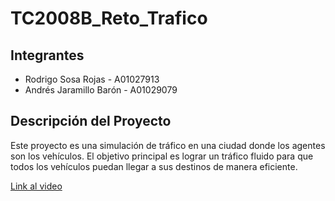 # TC2008B_Reto_Trafico

## Integrantes
- Rodrigo Sosa Rojas - A01027913
- Andrés Jaramillo Barón - A01029079

## Descripción del Proyecto
Este proyecto es una simulación de tráfico en una ciudad donde los agentes son los vehículos. El objetivo principal es lograr un tráfico fluido para que todos los vehículos puedan llegar a sus destinos de manera eficiente.

[Link al video](https://youtu.be/--k_Wx9xBGo)
